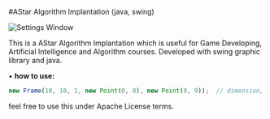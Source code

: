 #AStar Algorithm Implantation (java, swing)

![Settings Window](http://uupload.ir/files/ljnm_screenshot.png)


This is a AStar Algorithm Implantation which is useful for Game Developing, Artificial Intelligence and Algorithm courses.
Developed with swing graphic library and java.

• <b>how to use:</b>
```javascript
new Frame(10, 10, 1, new Point(0, 0), new Point(9, 9));  // dimension, max allowed cost, start, end
```

feel free to use this under Apache License terms.
